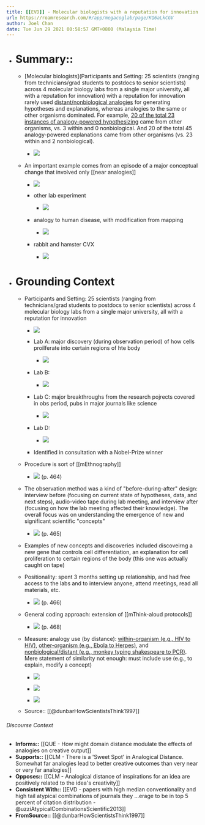 ```yaml
---
title: [[EVD]] - Molecular biologists with a reputation for innovation rarely used very far analogies in their lab meetings while generating novel scientific concepts; instead, they relied mainly on analogies to the same or other biological organisms - [[@dunbarHowScientistsThink1997]]
url: https://roamresearch.com/#/app/megacoglab/page/KQ6aLkCGV
author: Joel Chan
date: Tue Jun 29 2021 00:58:57 GMT+0800 (Malaysia Time)
---
```


- # Summary::

    - [Molecular biologists](Participants and Setting: 25 scientists (ranging from technicians/grad students to postdocs to senior scientists) across 4 molecular biology labs from a single major university, all with a reputation for innovation) with a reputation for innovation rarely used [distant/nonbiological analogies](((0mXe7k16u))) for generating hypotheses and explanations, whereas analogies to the same or other organisms dominated. For example, [20 of the total 23 instances of analogy-powered hypothesizing](((yzyBTj9So))) came from other organisms, vs. 3 within and 0 nonbiological. And 20 of the total 45 analogy-powered explanations came from other organisms (vs. 23 within and 2 nonbiological).

        - ![](https://firebasestorage.googleapis.com/v0/b/firescript-577a2.appspot.com/o/imgs%2Fapp%2Fmegacoglab%2FPrLf45BISk.png?alt=media&token=3325f60f-f449-4c35-bbdc-41d15f367e58)

    - An important example comes from an episode of a major conceptual change that involved only [[near analogies]]

        - ![](https://firebasestorage.googleapis.com/v0/b/firescript-577a2.appspot.com/o/imgs%2Fapp%2Fmegacoglab%2FqkEv_PWAUk.png?alt=media&token=dc1541f0-6f97-4b94-b2b4-9541375e6cb9)

        - other lab experiment

            - ![](https://firebasestorage.googleapis.com/v0/b/firescript-577a2.appspot.com/o/imgs%2Fapp%2Fmegacoglab%2FI-8UxrPPTz.png?alt=media&token=d9473ac5-46e2-40a8-a134-261ab61e7759)

        - analogy to human disease, with modification from mapping

            - ![](https://firebasestorage.googleapis.com/v0/b/firescript-577a2.appspot.com/o/imgs%2Fapp%2Fmegacoglab%2FQPep99NYo1.png?alt=media&token=5a365eec-d47f-4b15-8a70-1a92a4d26e66)

        - rabbit and hamster CVX

            - ![](https://firebasestorage.googleapis.com/v0/b/firescript-577a2.appspot.com/o/imgs%2Fapp%2Fmegacoglab%2FB9df16vPfQ.png?alt=media&token=29d0ef2f-5559-4cba-8a8a-ce25d50c037b)
- # **Grounding Context**

    - Participants and Setting: 25 scientists (ranging from technicians/grad students to postdocs to senior scientists) across 4 molecular biology labs from a single major university, all with a reputation for innovation

        - ![](https://firebasestorage.googleapis.com/v0/b/firescript-577a2.appspot.com/o/imgs%2Fapp%2Fmegacoglab%2FqbaLiIoQYr.png?alt=media&token=1dbad6ba-8118-451a-8e66-744f1ea36614)

        - Lab A: major discovery (during observation period) of how cells proilferate into certain regions of hte body

            - ![](https://firebasestorage.googleapis.com/v0/b/firescript-577a2.appspot.com/o/imgs%2Fapp%2Fmegacoglab%2FyWxjZZhkHk.png?alt=media&token=431a1e7c-e225-444a-bef9-e3b08f03990f)

        - Lab B:

            - ![](https://firebasestorage.googleapis.com/v0/b/firescript-577a2.appspot.com/o/imgs%2Fapp%2Fmegacoglab%2FAl_LX1fuGE.png?alt=media&token=fa7781c4-aace-489b-8caf-fcdb0a8a0481)

        - Lab C: major breakthroughs from the research pojrects covered in obs period, pubs in major journals like science

            - ![](https://firebasestorage.googleapis.com/v0/b/firescript-577a2.appspot.com/o/imgs%2Fapp%2Fmegacoglab%2FrsAKyu8poV.png?alt=media&token=98f68803-de8f-4ba5-99e5-72eb39302b0a)

        - Lab D:

            - ![](https://firebasestorage.googleapis.com/v0/b/firescript-577a2.appspot.com/o/imgs%2Fapp%2Fmegacoglab%2FqKGVDieV6R.png?alt=media&token=1a414ff1-8a8a-43fa-8d5e-b1966de59c6d)

        - Identified in consultation with a Nobel-Prize winner

    - Procedure is sort of [[mEthnography]]

        - ![](https://firebasestorage.googleapis.com/v0/b/firescript-577a2.appspot.com/o/imgs%2Fapp%2Fmegacoglab%2Fl5gy57KBtI.png?alt=media&token=c11fb5ef-2e72-42e1-a3bb-73d9aa368cac) (p. 464)

    - The observation method was a kind of "before-during-after" design: interview before (focusing on current state of hypotheses, data, and next steps), audio-video tape during lab meeting, and interview after (focusing on how the lab meeting affected their knowledge). The overall focus was on understanding the emergence of new and significant scientific "concepts"

        - ![](https://firebasestorage.googleapis.com/v0/b/firescript-577a2.appspot.com/o/imgs%2Fapp%2Fmegacoglab%2FlMV-auO5Hk.png?alt=media&token=1d068dec-a9c0-4e20-a8f6-848aaad2b46d) (p. 465)

    - Examples of new concepts and discoveries included discoveirng a new gene that controls cell differentiation, an explanation for cell proliferation to certain regions of the body (this one was actually caught on tape)

    - Positionality: spent 3 months setting up relationship, and had free access to the labs and to interview anyone, attend meetings, read all materials, etc.

        - ![](https://firebasestorage.googleapis.com/v0/b/firescript-577a2.appspot.com/o/imgs%2Fapp%2Fmegacoglab%2FhTTN8uBXs3.png?alt=media&token=de96b2d7-9c9a-4ad9-8219-0fff10864aec) (p. 466)

    - General coding approach: extension of [[mThink-aloud protocols]]

        - ![](https://firebasestorage.googleapis.com/v0/b/firescript-577a2.appspot.com/o/imgs%2Fapp%2Fmegacoglab%2Fi40jtMd3yO.png?alt=media&token=a5179466-da4c-4cef-9a52-a719c6cda808) (p. 468)

    - Measure: analogy use (by distance): [within-organism (e.g., HIV to HIV)](![](https://firebasestorage.googleapis.com/v0/b/firescript-577a2.appspot.com/o/imgs%2Fapp%2Fmegacoglab%2FOx_9m-j5QC.png?alt=media&token=e0ce51e4-e42d-4b52-82eb-c502d8fe368e)), [other-organism (e.g., Ebola to Herpes)](((12psrO_81))), and [nonbiological/distant (e.g., monkey typing shakespeare to PCR)](((espxHJz5x))). Mere statement of similarity not enough: must include use (e.g., to explain, modify a concept)

        - ![](https://firebasestorage.googleapis.com/v0/b/firescript-577a2.appspot.com/o/imgs%2Fapp%2Fmegacoglab%2FOx_9m-j5QC.png?alt=media&token=e0ce51e4-e42d-4b52-82eb-c502d8fe368e)

        - ![](https://firebasestorage.googleapis.com/v0/b/firescript-577a2.appspot.com/o/imgs%2Fapp%2Fmegacoglab%2F2r2XoSa9gR.png?alt=media&token=0307bb0f-aee3-4928-8f6c-21372d949cef)

        - ![](https://firebasestorage.googleapis.com/v0/b/firescript-577a2.appspot.com/o/imgs%2Fapp%2Fmegacoglab%2FrvmeTxXXsP.png?alt=media&token=9dce27cc-a06e-4fb9-a449-ee7201d3528e)

    - Source:: [[@dunbarHowScientistsThink1997]]

###### Discourse Context

- **Informs::** [[QUE - How might domain distance modulate the effects of analogies on creative output]]
- **Supports::** [[CLM - There is a 'Sweet Spot' in Analogical Distance. Somewhat far analogies lead to better creative outcomes than very near or very far analogies]]
- **Opposes::** [[CLM - Analogical distance of inspirations for an idea are positively related to the idea's creativity]]
- **Consistent With::** [[EVD - papers with high median conventionality and high tail atypical combinations of journals they ...erage to be in top 5 percent of citation distribution - @uzziAtypicalCombinationsScientific2013]]
- **FromSource::** [[@dunbarHowScientistsThink1997]]
